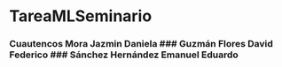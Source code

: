 # TareaMLSeminario
### Cuautencos Mora Jazmin Daniela ### Guzmán Flores David Federico ### Sánchez Hernández Emanuel Eduardo
